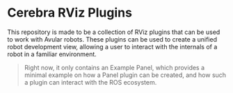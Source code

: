 # Cerebra RViz Plugins

This repository is made to be a collection of RViz plugins that can be used to work with Avular robots. These plugins can be used to create a unified robot development view, allowing a user to interact with the internals of a robot in a familiar environment.

> Right now, it only contains an Example Panel, which provides a minimal example on how a Panel plugin can be created, and how such a plugin can interact with the ROS ecosystem.
